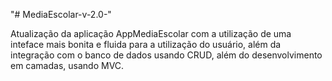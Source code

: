 "# MediaEscolar-v-2.0-" 

Atualização da aplicação AppMediaEscolar com a utilização de uma inteface mais bonita e fluida para a utilização do usuário, além da integração com o banco de dados usando CRUD, além do desenvolvimento em camadas, usando MVC.
